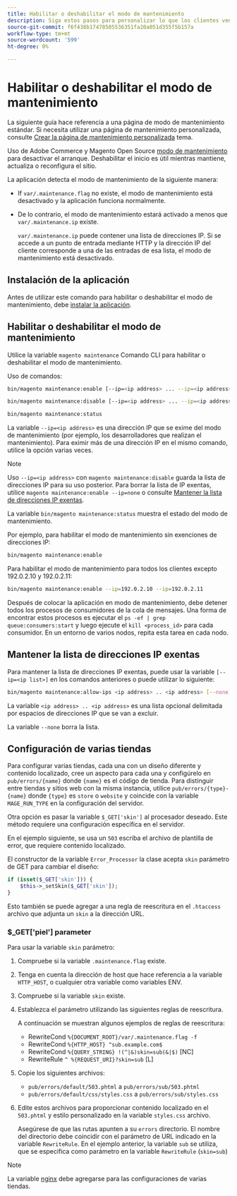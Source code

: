 ```yaml
---
title: Habilitar o deshabilitar el modo de mantenimiento
description: Siga estos pasos para personalizar lo que los clientes ven cuando su implementación de Adobe Commerce o Magento Open Source está inactiva para realizar tareas de mantenimiento.
source-git-commit: f6f438b17478505536351fa20a051d355f5b157a
workflow-type: tm+mt
source-wordcount: '599'
ht-degree: 0%

---
```



# Habilitar o deshabilitar el modo de mantenimiento

La siguiente guía hace referencia a una página de modo de mantenimiento estándar. Si necesita utilizar una página de mantenimiento personalizada, consulte [Crear la página de mantenimiento personalizada](../../upgrade/troubleshooting/maintenance-mode-options.md) tema.

Uso de Adobe Commerce y Magento Open Source [modo de mantenimiento](../../configuration/bootstrap/application-modes.md#maintenance-mode) para desactivar el arranque. Deshabilitar el inicio es útil mientras mantiene, actualiza o reconfigura el sitio.

La aplicación detecta el modo de mantenimiento de la siguiente manera:

* If `var/.maintenance.flag` no existe, el modo de mantenimiento está desactivado y la aplicación funciona normalmente.
* De lo contrario, el modo de mantenimiento estará activado a menos que `var/.maintenance.ip` existe.

   `var/.maintenance.ip` puede contener una lista de direcciones IP. Si se accede a un punto de entrada mediante HTTP y la dirección IP del cliente corresponde a una de las entradas de esa lista, el modo de mantenimiento está desactivado.

## Instalación de la aplicación

Antes de utilizar este comando para habilitar o deshabilitar el modo de mantenimiento, debe [instalar la aplicación](../advanced.md).

## Habilitar o deshabilitar el modo de mantenimiento

Utilice la variable `magento maintenance` Comando CLI para habilitar o deshabilitar el modo de mantenimiento.

Uso de comandos:

```bash
bin/magento maintenance:enable [--ip=<ip address> ... --ip=<ip address>] | [ip=none]
```

```bash
bin/magento maintenance:disable [--ip=<ip address> ... --ip=<ip address>] | [ip=none]
```

```bash
bin/magento maintenance:status
```

La variable `--ip=<ip address>` es una dirección IP que se exime del modo de mantenimiento (por ejemplo, los desarrolladores que realizan el mantenimiento). Para eximir más de una dirección IP en el mismo comando, utilice la opción varias veces.

>[!NOTE]
>
>Uso `--ip=<ip address>` con `magento maintenance:disable` guarda la lista de direcciones IP para su uso posterior. Para borrar la lista de IP exentas, utilice `magento maintenance:enable --ip=none` o consulte [Mantener la lista de direcciones IP exentas](#maintain-the-list-of-exempt-ip-addresses).

La variable `bin/magento maintenance:status` muestra el estado del modo de mantenimiento.

Por ejemplo, para habilitar el modo de mantenimiento sin exenciones de direcciones IP:

```bash
bin/magento maintenance:enable
```

Para habilitar el modo de mantenimiento para todos los clientes excepto 192.0.2.10 y 192.0.2.11:

```bash
bin/magento maintenance:enable --ip=192.0.2.10 --ip=192.0.2.11
```

Después de colocar la aplicación en modo de mantenimiento, debe detener todos los procesos de consumidores de la cola de mensajes.
Una forma de encontrar estos procesos es ejecutar el `ps -ef | grep queue:consumers:start` y luego ejecute el `kill <process_id>` para cada consumidor. En un entorno de varios nodos, repita esta tarea en cada nodo.

## Mantener la lista de direcciones IP exentas

Para mantener la lista de direcciones IP exentas, puede usar la variable `[--ip=<ip list>]` en los comandos anteriores o puede utilizar lo siguiente:

```bash
bin/magento maintenance:allow-ips <ip address> .. <ip address> [--none]
```

La variable `<ip address> .. <ip address>` es una lista opcional delimitada por espacios de direcciones IP que se van a excluir.

La variable `--none` borra la lista.

## Configuración de varias tiendas

Para configurar varias tiendas, cada una con un diseño diferente y contenido localizado, cree un aspecto para cada una y configúrelo en `pub/errors/{name}` donde `{name}` es el código de tienda. Para distinguir entre tiendas y sitios web con la misma instancia, utilice `pub/errors/{type}-{name}` donde `{type}` es `store` o `website` y coincide con la variable `MAGE_RUN_TYPE` en la configuración del servidor.

Otra opción es pasar la variable `$_GET['skin']` al procesador deseado. Este método requiere una configuración específica en el servidor.

En el ejemplo siguiente, se usa un `503` escriba el archivo de plantilla de error, que requiere contenido localizado.

El constructor de la variable `Error_Processor` la clase acepta `skin` parámetro de GET para cambiar el diseño:

```php
if (isset($_GET['skin'])) {
    $this->_setSkin($_GET['skin']);
}
```

Esto también se puede agregar a una regla de reescritura en el `.htaccess` archivo que adjunta un `skin` a la dirección URL.

### $_GET[&#39;piel&#39;] parameter

Para usar la variable `skin` parámetro:

1. Compruebe si la variable `.maintenance.flag` existe.
1. Tenga en cuenta la dirección de host que hace referencia a la variable `HTTP_HOST`, o cualquier otra variable como variables ENV.
1. Compruebe si la variable `skin` existe.
1. Establezca el parámetro utilizando las siguientes reglas de reescritura.

   A continuación se muestran algunos ejemplos de reglas de reescritura:

   * RewriteCond `%{DOCUMENT_ROOT}/var/.maintenance.flag -f`
   * RewriteCond `%{HTTP_HOST} ^sub.example.com$`
   * RewriteCond `%{QUERY_STRING} !(^|&)skin=sub(&|$)` [NC]
   * RewriteRule `^ %{REQUEST_URI}?skin=sub` [L]

1. Copie los siguientes archivos:

   * `pub/errors/default/503.phtml` a `pub/errors/sub/503.phtml`
   * `pub/errors/default/css/styles.css` a `pub/errors/sub/styles.css`

1. Edite estos archivos para proporcionar contenido localizado en el `503.phtml` y estilo personalizado en la variable `styles.css` archivo.

   Asegúrese de que las rutas apunten a su `errors` directorio. El nombre del directorio debe coincidir con el parámetro de URL indicado en la variable `RewriteRule`. En el ejemplo anterior, la variable `sub` se utiliza, que se especifica como parámetro en la variable `RewriteRule` (`skin=sub`)

>[!NOTE]
>
>La variable [nginx](../../configuration/multi-sites/ms-nginx.md) debe agregarse para las configuraciones de varias tiendas.
